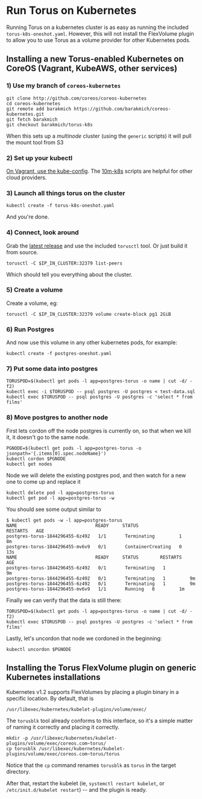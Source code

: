 # Run Torus on Kubernetes

Running Torus on a kubernetes cluster is as easy as running the included `torus-k8s-oneshot.yaml`. However, this will not install the FlexVolume plugin to allow you to use Torus as a volume provider for other Kubernetes pods.

## Installing a new Torus-enabled Kubernetes on CoreOS (Vagrant, KubeAWS, other services)

### 1) Use my branch of `coreos-kubernetes`

```
git clone http://github.com/coreos/coreos-kubernetes
cd coreos-kubernetes
git remote add barakmich https://github.com/barakmich/coreos-kubernetes.git
git fetch barakmich
git checkout barakmich/torus-k8s
```

When this sets up a *multinode* cluster (using the `generic` scripts) it will pull the mount tool from S3

### 2) Set up your kubectl

[On Vagrant, use the kube-config](https://coreos.com/kubernetes/docs/latest/kubernetes-on-vagrant.html). The [10m-k8s](https://github.com/barakmich/10m-k8s) scripts are helpful for other cloud providers.

### 3) Launch all things torus on the cluster

```
kubectl create -f torus-k8s-oneshot.yaml
```

And you're done.

### 4) Connect, look around

Grab the [latest release](https://github.com/coreos/torus/releases) and use the included `torusctl` tool. Or just build it from source.

```
torusctl -C $IP_IN_CLUSTER:32379 list-peers
```

Which should tell you everything about the cluster. 

### 5) Create a volume

Create a volume, eg:

```
torusctl -C $IP_IN_CLUSTER:32379 volume create-block pg1 2GiB
```

### 6) Run Postgres

And now use this volume in any other kubernetes pods, for example:

```
kubectl create -f postgres-oneshot.yaml
```

### 7) Put some data into postgres

```
TORUSPOD=$(kubectl get pods -l app=postgres-torus -o name | cut -d/ -f2)
kubectl exec -i $TORUSPOD -- psql postgres -U postgres < test-data.sql
kubectl exec $TORUSPOD -- psql postgres -U postgres -c 'select * from films'
```

### 8) Move postgres to another node

First lets cordon off the node postgres is currently on, so that when we kill
it, it doesn't go to the same node.
```
PGNODE=$(kubectl get pods -l app=postgres-torus -o jsonpath='{.items[0].spec.nodeName}')
kubectl cordon $PGNODE
kubectl get nodes
```

Node we will delete the existing postgres pod, and then watch for a new one
to come up and replace it
```
kubectl delete pod -l app=postgres-torus
kubectl get pod -l app=postgres-torus -w
```

You should see some output similar to
```
$ kubectl get pods -w -l app=postgres-torus
NAME                             READY     STATUS              RESTARTS   AGE
postgres-torus-1844296455-6z492   1/1       Terminating         1          8m
postgres-torus-1844296455-mv6v9   0/1       ContainerCreating   0          13s
NAME                             READY     STATUS        RESTARTS   AGE
postgres-torus-1844296455-6z492   0/1       Terminating   1          9m
postgres-torus-1844296455-6z492   0/1       Terminating   1         9m
postgres-torus-1844296455-6z492   0/1       Terminating   1         9m
postgres-torus-1844296455-mv6v9   1/1       Running   0         1m
```

Finally we can verify that the data is still there:

```
TORUSPOD=$(kubectl get pods -l app=postgres-torus -o name | cut -d/ -f2)
kubectl exec $TORUSPOD -- psql postgres -U postgres -c 'select * from films'
```

Lastly, let's uncordon that node we cordoned in the beginning:

```
kubectl uncordon $PGNODE
```

## Installing the Torus FlexVolume plugin on generic Kubernetes installations

Kubernetes v1.2 supports FlexVolumes by placing a plugin binary in a specific location. By default, that is

```
/usr/libexec/kubernetes/kubelet-plugins/volume/exec/
```

The `torusblk` tool already conforms to this interface, so it's a simple matter of naming it correctly and placing it correctly.

```
mkdir -p /usr/libexec/kubernetes/kubelet-plugins/volume/exec/coreos.com~torus/
cp torusblk /usr/libexec/kubernetes/kubelet-plugins/volume/exec/coreos.com~torus/torus
```

Notice that the `cp` command renames `torusblk` as `torus` in the target directory.

After that, restart the kubelet (ie, `systemctl restart kubelet`, or `/etc/init.d/kubelet restart`) -- and the plugin is ready.
